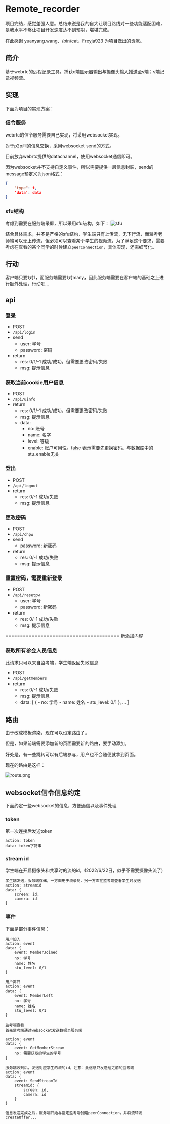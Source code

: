 # Remote_recorder
项目完结，感觉差强人意。总结来说是我的自大让项目路线对一些功能适配困难，是我水平不够让项目开发速度达不到预期，堪堪完成。

在此感谢 [yuanyang.wang](https://github.com/yuanyangwangTJ)、[/bin/cat](https://github.com/Maoyao233)、[Freyja923](https://github.com/Freyja923) 为项目做出的贡献。

## 简介
基于webrtc的远程记录工具。捕获c端显示器输出与摄像头输入推送至s端；s端记录视频流。

## 实现
下面为项目的实现方案：

### 信令服务
webrtc的信令服务需要自己实现，将采用websocket实现。

对于p2p间的信息交换，采用websocket send的方式。

目前放弃webrtc提供的datachannel，使用websocket通信即可。

因为websocket并不支持自定义事件，所以需要提供一层信息封装，send的message预定义为json格式：
```json
{
    "type": t,
    'data': data
}
```

### sfu结构
考虑到需要在服务端录屏，所以采用sfu结构，如下：
![sfu](readme_img/sfu.PNG)

结合具体需求，并不是严格的sfu结构，学生端只有上传流，无下行流，而监考老师端可以无上传流，但必须可以查看某个学生的视频流，为了满足这个要求，需要考虑在查看的某个同学的时候建立`peerConnection`，具体实现，还需细节化。

## 行动
客户端只要1对1，而服务端需要1对many，因此服务端需要在客户端的基础之上进行额外处理，行动吧...

## api

### 登录

- POST
- `/api/login`
- send
	- user: 学号
	- password: 密码
- return
	- res: 0/1/-1 成功/成功，但需要更改密码/失败
	- msg: 提示信息

### 获取当前cookie用户信息

- POST
- `/api/uinfo`
- return
	- res: 0/1/-1 成功/成功，但需要更改密码/失败
	- msg: 提示信息
	- data:
		- no: 账号
		- name: 名字
		- level: 等级
		- enable: 账户可用性。false 表示需要先更换密码。与数据库中的stu_enable无关

### 登出

- POST
- `/api/logout`
- return
	- res: 0/-1 成功/失败
	- msg: 提示信息

### 更改密码

- POST
- `/api/chpw`
- send
	- password: 新密码
- return
	- res: 0/-1 成功/失败
	- msg: 提示信息

### 重置密码，需要重新登录

- POST
- `/api/resetpw`
	- user: 学号
	- password: 新密码
- return
	- res: 0/-1 成功/失败
	- msg: 提示信息

=======================================
新添加内容

### 获取所有参会人员信息
此请求只可以来自监考端，学生端返回失败信息

- POST
- `/api/getmembers`
- return
	- res: 0/-1 成功/失败
	- msg: 提示信息
	- data: [
		{
			- no: 学号
			- name: 姓名
			- stu_level: 0/1 
		},
		...
	]


## 路由

由于改成模板渲染，现在可以设定路由了。

但是，如果前端需要添加新的页面需要新的路由，要手动添加。

好处是，有一些跳转可以有后端参与，用户也不会随便就拿到页面。

现在的路由是这样：

![route.png](readme_img/route.png)


## websocket信令信息约定
下面约定一些websocket的信息，方便通信以及事件处理

### token
第一次连接后发送token

```
action: token
data: token字符串
```

### stream id 
学生端在开启摄像头和共享时的流的id，(2022/6/22日，似乎不需要摄像头流了)

```
学生端发送，服务端存储，一方面用于流录制，另一方面在监考端查看学生时发送
action: streamid
data: {
	screen: id,
	camera: id
}
```

### 事件
下面是部分事件信息：

```
用户加入
action: event
data: {
	event: MemberJoined
	no: 学号
	name: 姓名
	stu_level: 0/1
}

用户离开
action: event
data: {
	event: MemberLeft
	no: 学号
	name: 姓名
	stu_level: 0/1
}

监考端查看
首先监考端通过websocket发送数据至服务端

action: event
data: {
	event: GetMemberStream
	no: 需要获取的学生的学号
}

服务端收到后，发送对应学生的流的id，注意：此信息只发送给之前的监考端
action: event
data: {
	event: SendStreamId 
	streamid: {
		screen: id,
		camera: id
	}
}

信息发送完成之后，服务端开始与指定监考端创建peerConnection，并将流转发
createOffer...

```


